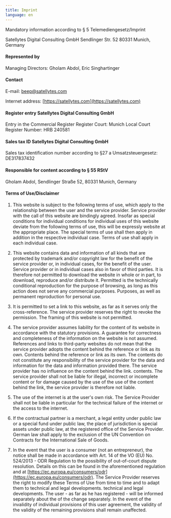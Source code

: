 ```yaml
---
title: Imprint
language: en
---
```


Mandatory information according to § 5 Telemediengesetz/Imprint

Satellytes Digital Consulting GmbH Sendlinger Str. 52 80331 Munich, Germany

#### Represented by

Managing Directors: Gholam Abdol, Eric Singhartinger

#### Contact

E-mail: [beep@satellytes.com](mailto:beep@satellytes.com)

Internet address: [https://satellytes.com](https://satellytes.com)

#### Register entry Satellytes Digital Consulting GmbH

Entry in the Commercial Register Register Court: Munich Local Court Register Number: HRB 240581

#### Sales tax ID Satellytes Digital Consulting GmbH

Sales tax identification number according to §27 a Umsatzsteuergesetz: DE317837432

#### Responsible for content according to § 55 RStV

Gholam Abdol, Sendlinger Straße 52, 80331 Munich, Germany

#### Terms of Use/Disclaimer

1. This website is subject to the following terms of use, which apply to the relationship between the user and the service provider. Service provider with the call of this website are bindingly agreed. Insofar as special conditions for individual conditions for individual uses of this website deviate from the following terms of use, this will be expressly website at the appropriate place. The special terms of use shall then apply in addition in the respective individual case. Terms of use shall apply in each individual case.

2. This website contains data and information of all kinds that are protected by trademark and/or copyright law for the benefit of the service provider or, in individual cases, for the benefit of the user. Service provider or in individual cases also in favor of third parties. It is therefore not permitted to download the website in whole or in part, to download, reproduce and/or distribute it. Permitted is the technically conditional reproduction for the purpose of browsing, as long as this action does not serve any commercial purposes. Purposes, as well as permanent reproduction for personal use.

3. It is permitted to set a link to this website, as far as it serves only the cross-reference. The service provider reserves the right to revoke the permission. The framing of this website is not permitted.

4. The service provider assumes liability for the content of its website in accordance with the statutory provisions. A guarantee for correctness and completeness of the information on the website is not assumed. References and links to third-party websites do not mean that the service provider adopts the content behind the reference or link as its own. Contents behind the reference or link as its own. The contents do not constitute any responsibility of the service provider for the data and information for the data and information provided there. The service provider has no influence on the content behind the link. contents. The service provider shall not be liable for illegal, incorrect or incomplete content or for damage caused by the use of the use of the content behind the link, the service provider is therefore not liable.

5. The use of the internet is at the user's own risk. The Service Provider shall not be liable in particular for the technical failure of the internet or the access to the internet.

6. If the contractual partner is a merchant, a legal entity under public law or a special fund under public law, the place of jurisdiction is special assets under public law, at the registered office of the Service Provider. German law shall apply to the exclusion of the UN Convention on Contracts for the International Sale of Goods.

7. In the event that the user is a consumer (not an entrepreneur), the notice shall be made in accordance with Art. 14 of the VO (EU) No. 524/2013 - ODR Regulation to the possibility of out-of-court dispute resolution. Details on this can be found in the aforementioned regulation and at [https://ec.europa.eu/consumers/odr](https://ec.europa.eu/consumers/odr). The Service Provider reserves the right to modify these Terms of Use from time to time and to adapt them to technical and legal developments. technical and legal developments. The user - as far as he has registered - will be informed separately about the of the change separately. In the event of the invalidity of individual provisions of this user agreement, the validity of the validity of the remaining provisions shall remain unaffected.
